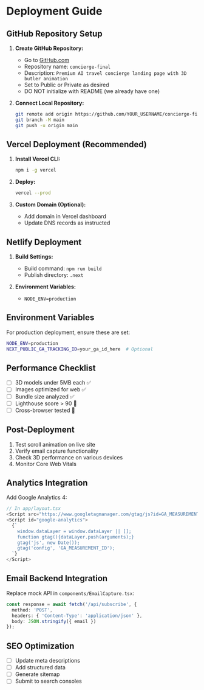 # Deployment Guide

## GitHub Repository Setup

1. **Create GitHub Repository:**
   - Go to [GitHub.com](https://github.com/new)
   - Repository name: `concierge-final`
   - Description: `Premium AI travel concierge landing page with 3D butler animation`
   - Set to Public or Private as desired
   - DO NOT initialize with README (we already have one)

2. **Connect Local Repository:**
   ```bash
   git remote add origin https://github.com/YOUR_USERNAME/concierge-final.git
   git branch -M main
   git push -u origin main
   ```

## Vercel Deployment (Recommended)

1. **Install Vercel CLI:**
   ```bash
   npm i -g vercel
   ```

2. **Deploy:**
   ```bash
   vercel --prod
   ```

3. **Custom Domain (Optional):**
   - Add domain in Vercel dashboard
   - Update DNS records as instructed

## Netlify Deployment

1. **Build Settings:**
   - Build command: `npm run build`
   - Publish directory: `.next`

2. **Environment Variables:**
   - `NODE_ENV=production`

## Environment Variables

For production deployment, ensure these are set:

```bash
NODE_ENV=production
NEXT_PUBLIC_GA_TRACKING_ID=your_ga_id_here  # Optional
```

## Performance Checklist

- [ ] 3D models under 5MB each ✅
- [ ] Images optimized for web ✅
- [ ] Bundle size analyzed ✅
- [ ] Lighthouse score > 90 🔄
- [ ] Cross-browser tested 🔄

## Post-Deployment

1. Test scroll animation on live site
2. Verify email capture functionality
3. Check 3D performance on various devices
4. Monitor Core Web Vitals

## Analytics Integration

Add Google Analytics 4:

```javascript
// In app/layout.tsx
<Script src="https://www.googletagmanager.com/gtag/js?id=GA_MEASUREMENT_ID" />
<Script id="google-analytics">
  {`
    window.dataLayer = window.dataLayer || [];
    function gtag(){dataLayer.push(arguments);}
    gtag('js', new Date());
    gtag('config', 'GA_MEASUREMENT_ID');
  `}
</Script>
```

## Email Backend Integration

Replace mock API in `components/EmailCapture.tsx`:

```typescript
const response = await fetch('/api/subscribe', {
  method: 'POST',
  headers: { 'Content-Type': 'application/json' },
  body: JSON.stringify({ email })
});
```

## SEO Optimization

- [ ] Update meta descriptions
- [ ] Add structured data
- [ ] Generate sitemap
- [ ] Submit to search consoles